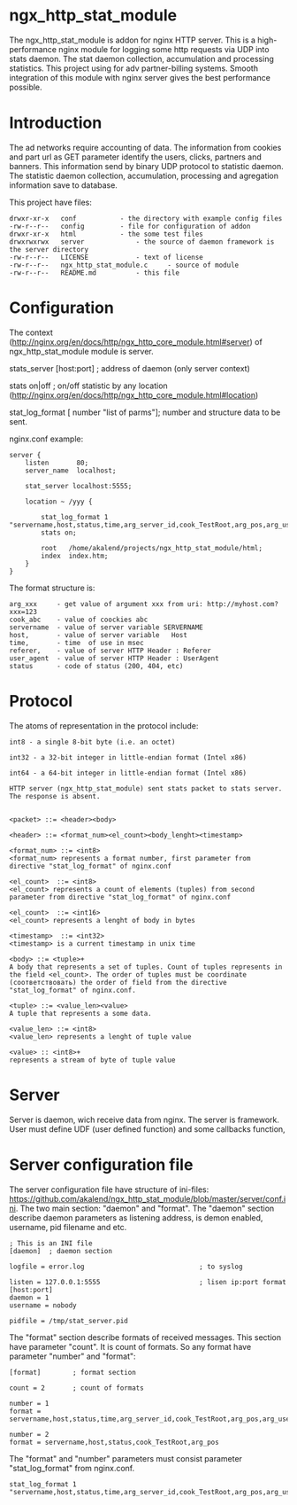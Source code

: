 # ngx_http_stat_module
The ngx_http_stat_module is addon for nginx HTTP server. This is a high-performance nginx module for logging some http requests via UDP into stats daemon.
The stat daemon collection, accumulation and processing statistics. This project using for adv partner-billing systems. 
Smooth integration of this module with nginx server gives the best performance possible.

# Introduction

The ad networks require accounting of data. The information from cookies and part url as GET parameter identify the users, clicks, partners and banners. This information send by binary UDP protocol to statistic daemon. The statistic daemon collection, accumulation, processing and agregation information save to database.


This project have files:

	drwxr-xr-x   conf			- the directory with example config files
	-rw-r--r--   config			- file for configuration of addon
	drwxr-xr-x   html			- the some test files
	drwxrwxrwx   server 			- the source of daemon framework is the server directory
	-rw-r--r--   LICENSE			- text of license
	-rw-r--r--   ngx_http_stat_module.c 	- source of module
	-rw-r--r--   README.md 			- this file


# Configuration

The context (http://nginx.org/en/docs/http/ngx_http_core_module.html#server) of ngx_http_stat_module module is server.


stats_server [host:port] ; 	address of daemon (only server context)

stats on|off ;		 	on/off statistic by any location (http://nginx.org/en/docs/http/ngx_http_core_module.html#location) 

stat_log_format [ number  "list of parms"];  number and structure data to be sent.


nginx.conf example: 


    server {
        listen       80;
        server_name  localhost;

        stat_server localhost:5555;

        location ~ /yyy {

            stat_log_format 1 "servername,host,status,time,arg_server_id,cook_TestRoot,arg_pos,arg_user_id";
            stats on;

            root   /home/akalend/projects/ngx_http_stat_module/html;
            index  index.htm;
        }
    }


The format structure is:

	arg_xxx 	- get value of argument xxx from uri: http://myhost.com?xxx=123 
	cook_abc 	- value of coockies abc
	servername 	- value of server variable SERVERNAME
	host,		- value of server variable   Host
	time,		- time  of use in msec
	referer,	- value of server HTTP Header : Referer
	user_agent	- value of server HTTP Header : UserAgent
	status		- code of status (200, 404, etc)




# Protocol

The atoms of representation in the protocol include:

	int8 - a single 8-bit byte (i.e. an octet)
	
	int32 - a 32-bit integer in little-endian format (Intel x86)
	
	int64 - a 64-bit integer in little-endian format (Intel x86)

	HTTP server (ngx_http_stat_module) sent stats packet to stats server. The response is absent.


	<packet> ::= <header><body>

	<header> ::= <format_num><el_count><body_lenght><timestamp>

	<format_num> ::= <int8>
	<format_num> represents a format number, first parameter from directive "stat_log_format" of nginx.conf

	<el_count>  ::= <int8>
	<el_count> represents a count of elements (tuples) from second parameter from directive "stat_log_format" of nginx.conf

	<el_count>  ::= <int16>
	<el_count> represents a lenght of body in bytes

	<timestamp>  ::= <int32>
	<timestamp> is a current timestamp in unix time

	<body> ::= <tuple>+
	A body that represents a set of tuples. Count of tuples represents in the field <el_count>. The order of tuples must be coordinate (cоответствовать) the order of field from the directive "stat_log_format" of nginx.conf. 

	<tuple> ::= <value_len><value>
	A tuple that represents a some data.

	<value_len> ::= <int8>
	<value_len> represents a lenght of tuple value

	<value> :: <int8>+
	represents a stream of byte of tuple value



# Server

Server is daemon, wich receive data from nginx. The server is framework. User must define UDF (user defined function) and some callbacks function,



# Server configuration file

The server configuration file have structure of ini-files: https://github.com/akalend/ngx_http_stat_module/blob/master/server/conf.ini. The two main section: "daemon" and "format". The "daemon" section describe daemon parameters as listening address, is demon enabled, username, pid filename and etc.


	; This is an INI file
	[daemon]  ; daemon section

	logfile = error.log								; to syslog

	listen = 127.0.0.1:5555 						; lisen ip:port format [host:port]
	daemon = 1
	username = nobody

	pidfile = /tmp/stat_server.pid


The "format" section describe formats of received messages. This section have parameter "count". It is count of formats. So any format have parameter "number" and "format":

	[format] 		; format section
	
	count = 2 		; count of formats

	number = 1
	format = servername,host,status,time,arg_server_id,cook_TestRoot,arg_pos,arg_user_id

	number = 2
	format = servername,host,status,cook_TestRoot,arg_pos

The "format" and "number" parameters must consist parameter "stat_log_format" from nginx.conf.

	stat_log_format 1 "servername,host,status,time,arg_server_id,cook_TestRoot,arg_pos,arg_user_id";


